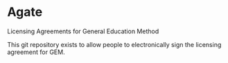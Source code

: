 # Agate
Licensing Agreements for General Education Method

This git repository exists to allow people to electronically sign the licensing agreement for GEM.
